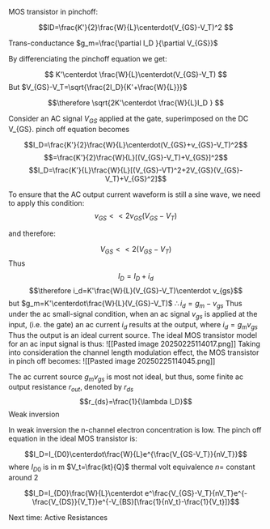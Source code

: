 MOS transistor in pinchoff:

$$ID=\frac{K'}{2}\frac{W}{L}\centerdot(V_{GS}-V_T)^2 $$

Trans-conductance $g_m=\frac{\partial I_D }{\partial V_{GS}}$

By differenciating the pinchoff equation we get:

$$ K'\centerdot \frac{W}{L}\centerdot(V_{GS}-V_T) $$
But $V_{GS}-V_T=\sqrt{\frac{2I_D}{K'+\frac{W}{L}}}$

$$\therefore \sqrt{2K'\centerdot \frac{W}{L}I_D } $$

Consider an AC signal $V_{GS}$ applied at the gate, superimposed on the DC V_{GS}. pinch off equation becomes

$$I_D=\frac{K'}{2}\frac{W}{L}\centerdot(V_{GS}+v_{GS}-V_T)^2$$
$$=\frac{K'}{2}\frac{W}{L}[(V_{GS}-V_T)+V_{GS}]^2$$
$$I_D=\frac{K'}{L}\frac{W}{L}[(V_{GS}-VT)^2+2V_{GS}(V_{GS}-V_T)+V_{GS}^2]$$

To ensure that the AC output current waveform is still a sine wave, we need to apply this condition: 
$$v_{GS}<<2v_{GS}(V_{GS}-V_T)$$

and therefore:

$$V_{GS}<<2(V_{GS}-V_T)$$
Thus $$I_D=I_D+i_d$$
$$\therefore i_d=K'\frac{W}{L}(V_{GS}-V_T)\centerdot v_{gs}$$
but $g_m=K'\centerdot\frac{W}{L}(V_{GS}-V_T)$
$\therefore i_d=g_m-v_{gs}$
Thus under the ac small-signal condition, when an ac signal $v_{gs}$ is applied at the input, (i.e. the gate) an ac current $i_d$ results at the output, where $i_d=g_mv_{gs}$ 
Thus the output is an ideal current source.
The ideal MOS transistor model for an ac input signal is thus: 
![[Pasted image 20250225114017.png]]
Taking into consideration the channel length modulation effect, the MOS transistor in pinch off becomes:
![[Pasted image 20250225114045.png]]

The ac current source $g_mv_{gs}$ is most not ideal, but thus, some finite ac output resistance $r_{out}$, denoted by $r_{ds}$ 
$$r_{ds}=\frac{1}{\lambda I_D}$$
Weak inversion

In weak inversion the n-channel electron concentration is low. The pinch off equation in the ideal MOS transistor is:

$$I_D=I_{D0}\centerdot\frac{W}{L}e^{\frac{V_{GS-V_T}}{nV_T}}$$
where $I_{D0}$ is in m
$V_t=\frac{kt}{Q}$ thermal volt equivalence
$n=$ constant around $2$

$$I_D=I_{D0}\frac{W}{L}\centerdot e^\frac{V_{GS}-V_T}{nV_T}e^{-\frac{V_{DS}}{V_T}}e^{-V_{BS}[\frac{1}{nV_t}-\frac{1}{V_t}]}$$

Next time: Active Resistances